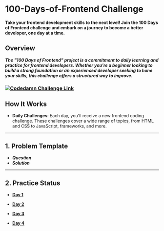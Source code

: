 # 100-Days-of-Frontend Challenge

**Take your frontend development skills to the next level! Join the 100 Days of Frontend challenge and embark on a journey to become a better developer, one day at a time.**


## Overview

***The "100 Days of Frontend" project is a commitment to daily learning and practice for frontend developers. Whether you're a beginner looking to build a strong foundation or an experienced developer seeking to hone your skills, this challenge offers a structured way to improve.***
### [![Codedamn Challenge Link](http://www.w3.org/2000/svg)](https://codedamn.com/challenge/100-days-of-frontend)<br>


## How It Works

- **Daily Challenges**: Each day, you'll receive a new frontend coding challenge. These challenges cover a wide range of topics, from HTML and CSS to JavaScript, frameworks, and more.


----------------

## 1. Problem Template

* ***Question***
* ***Solution***

-----------------


## 2. Practice Status

* **[Day 1](https://github.com/h4ckibl3/100-Days-of-Frontend/blob/main/Problem/Challenge-Day-1.md "Day 1 Status")**

* **[Day 2](https://github.com/h4ckibl3/100-Days-of-Frontend/blob/main/Problem/Challenge-Day-2.md "Day 2 Status")**

* **[Day 3](https://github.com/h4ckibl3/100-Days-of-Frontend/blob/main/Problem/Challenge-Day-3.md "Day 3 Status")**

* **[Day 4](https://github.com/h4ckibl3/100-Days-of-Frontend/blob/main/Problem/Challenge-Day-4.md "Day 4 Status")**




